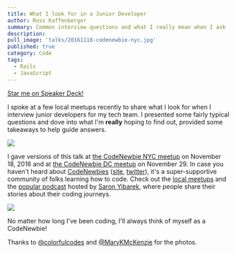 ```yaml
---
title: What I look for in a Junior Developer
author: Ross Kaffenberger
summary: Common interview questions and what I really mean when I ask
description:
pull_image: 'talks/20161118-codenewbie-nyc.jpg'
published: true
category: Code
tags:
  - Rails
  - JavaScript
---
```


<script async class="speakerdeck-embed" data-id="ebf3c2650a90416e8ad1e22d739424bc" data-ratio="1.33333333333333" src="//speakerdeck.com/assets/embed.js"></script>

[Star me on Speaker Deck!](https://speakerdeck.com/rossta/what-i-look-for-in-a-junior-developer)

I spoke at a few local meetups recently to share what I look for when I interview junior developers for my tech team. I presented some fairly typical questions and dove into what I'm **really** hoping to find out, provided some takeaways to help guide answers.

![](talks/20161118-codenewbie-nyc.jpg)

I gave versions of this talk at [the CodeNewbie NYC meetup](https://www.meetup.com/CodeNewbie-NYC/events/235366882/) on November 18, 2016 and at [the CodeNewbie DC meetup](http://www.meetup.com/CodeNewbie-DC/events/235022354/) on November 29. In case you haven't heard about [CodeNewbies](http://www.codenewbie.org/) ([site](http://www.codenewbie.org), [twitter](https://twitter.com/CodeNewbies)), it's a super-supportive community of folks learning how to code. Check out the [local meetups](http://www.codenewbie.org/meetup-events) and the [popular podcast](http://www.codenewbie.org/podcast) hosted by [Saron Yibarek](https://twitter.com/saronyitbarek), where people share their stories about their coding journeys.

![](talks/20161129-codenewbie-dc.jpg)

No matter how long I've been coding, I'll always think of myself as a CodeNewbie!

Thanks to [@colorfulcodes](https://twitter.com/colorfulcodes) and [@MaryKMcKenzie](https://twitter.com/MaryKMcKenzie) for the photos.
